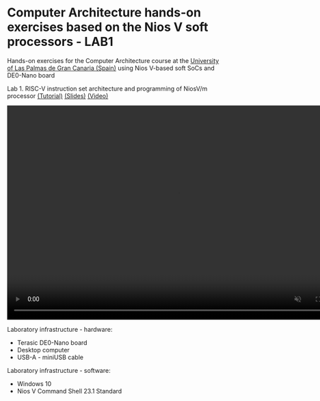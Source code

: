 # Computer Architecture hands-on exercises based on the Nios V soft processors - LAB1
Hands-on exercises for the Computer Architecture course at the [University of Las Palmas de Gran Canaria (Spain)](https://internacional.ulpgc.es/en/) using Nios V-based soft SoCs and DE0-Nano board

Lab 1. RISC-V instruction set architecture and programming of NiosV/m processor
[(Tutorial)](lab1tutorial.pdf)
[(Slides)](lab1slides.pdf)
[(Video)](LEDs_small.mp4)

<video controls="" width="800" height="500" muted="" loop="" autoplay="">
<source src="https://github.com/vipl-dbd/ComputerArchitecture_NiosV/blob/main/labs/lab1/LEDs_small.mp4" type="video/mp4">
</video>

Laboratory infrastructure - hardware: <br />
- Terasic DE0-Nano board <br />
- Desktop computer <br />
- USB-A - miniUSB cable <br />

Laboratory infrastructure - software: <br />
- Windows 10 <br />
- Nios V Command Shell 23.1 Standard <br />

